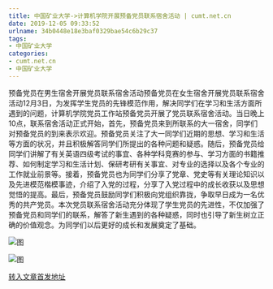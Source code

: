 ```yaml
---
title: 中国矿业大学->计算机学院开展预备党员联系宿舍活动 | cumt.net.cn
date: 2019-12-05 09:33:52
urlname: 34b0448e18e3baf0329bae54c6b29c37
tags: 
- 中国矿业大学
categories:
- cumt.net.cn
- 中国矿业大学
---
```

预备党员在男生宿舍开展党员联系宿舍活动预备党员在女生宿舍开展党员联系宿舍活动12月3日，为发挥学生党员的先锋模范作用，解决同学们在学习和生活方面所遇到的问题，计算机学院党员工作站预备党员开展了党员联系宿舍活动。当日晚上10点，联系宿舍活动正式开始，首先，预备党员来到所联系的大一宿舍，同学们对预备党员的到来表示欢迎。预备党员关注了大一同学们近期的思想、学习和生活等方面的状况，并且积极解答同学们所提出的各种问题和疑惑。随后，预备党员给同学们讲解了有关英语四级考试的事宜、各种学科竞赛的参与、学习方面的书籍推荐、如何制定学习和生活计划、保研考研有关事宜、对专业的选择以及各个专业的工作就业前景等。接着，预备党员也为同学们分享了党章、党史等有关理论知识以及先进模范楷模事迹，介绍了入党的过程，分享了入党过程中的成长收获以及思想觉悟的提高。最后，预备党员鼓励同学们积极向党组织靠拢，争取早日成为一名优秀的共产党员。本次党员联系宿舍活动充分体现了学生党员的先进性，不仅加强了预备党员和同学们的联系，解答了新生遇到的各种疑惑，同时也引导了新生树立正确的价值观念。为同学们以后更好的成长和发展奠定了基础。

![图](http://xwzx.cumt.edu.cn/_upload/article/images/6b/79/6c3d457e4bc8b6c98703fd821e31/a81a58fc-11c6-45a9-b600-f59fcb8eb8c1.png)

![图](http://xwzx.cumt.edu.cn/_upload/article/images/6b/79/6c3d457e4bc8b6c98703fd821e31/c304888d-9b5c-4f34-88c7-955baf015f14.png)

[转入文章首发地址](http://xwzx.cumt.edu.cn/6f/13/c523a552723/page.htm)